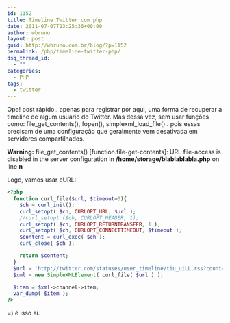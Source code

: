 ```yaml
---
id: 1152
title: Timeline Twitter com php
date: 2011-07-07T23:25:36+00:00
author: wbruno
layout: post
guid: http://wbruno.com.br/blog/?p=1152
permalink: /php/timeline-twitter-php/
dsq_thread_id:
  - ""
categories:
  - PHP
tags:
  - twitter
---
```

Opa! post rápido.. apenas para registrar por aqui, uma forma de recuperar a timeline de algum usuário do Twitter. Mas dessa vez, sem usar funções como: file\_get\_contents(), fopen(), simplexml\_load\_file().. pois essas precisam de uma configuração que geralmente vem desativada em servidores compartilhados.

**Warning:** file\_get\_contents() [function.file-get-contents]: URL file-access is disabled in the server configuration in **/home/storage/blablablabla.php** on line **n**

<!--more-->

Logo, vamos usar cURL:

``` php
<?php
  function curl_file($url, $timeout=0){
    $ch = curl_init();
    curl_setopt( $ch, CURLOPT_URL, $url );
    //curl_setopt ($ch, CURLOPT_HEADER, 1);
    curl_setopt( $ch, CURLOPT_RETURNTRANSFER, 1 );
    curl_setopt( $ch, CURLOPT_CONNECTTIMEOUT, $timeout );
    $content = curl_exec( $ch );
    curl_close( $ch );

    return $content;
  }
  $url = 'http://twitter.com/statuses/user_timeline/tiu_uiLL.rss?count=1';
  $xml = new SimpleXMLElement( curl_file( $url ) );

  $item = $xml->channel->item;
  var_dump( $item );
?>
```

=) é isso ai.
